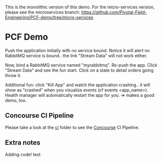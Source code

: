 

This is the monolithic version of this demo.
For the micro-services version, please see the microservices branch: https://github.com/Pivotal-Field-Engineering/PCF-demo/tree/micro-services

PCF Demo
=========

Push the application initially with no service bound.
Notice it will alert no RabbitMQ service is bound.. the link "Stream Data" will not work either.

Now, bind a RabbitMQ service named "myrabbitmq". Re-push the app.
Click "Stream Data" and see the fun start. Click on a state to detail orders going throw it.

Additional fun: click "Kill App" and watch the application crashing.. it will show as "crashed" when you visualize events (cf events <app_name>). Health manager will automatically restart the app for you. => makes a good demo, too.

## Concourse CI Pipeline

Please take a look at the [ci](ci/README.md) folder to see the [Concourse](http://concourse.ci/) CI Pipeline.

## Extra notes
Adding code!
test
